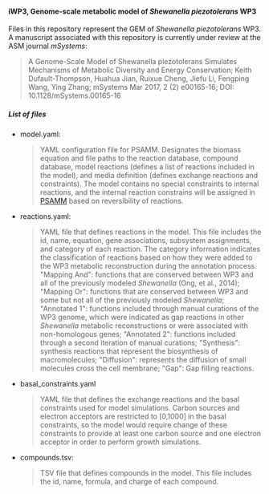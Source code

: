 #### iWP3, Genome-scale metabolic model of _Shewanella piezotolerans_ WP3

Files in this repository represent the GEM of _Shewanella piezotolerans_ WP3. A manuscript associated with this repository is currently under review at the ASM journal _mSystems_:

>A Genome-Scale Model of Shewanella piezotolerans Simulates Mechanisms of Metabolic Diversity and Energy Conservation; Keith Dufault-Thompson, Huahua Jian, Ruixue Cheng, Jiefu Li, Fengping Wang, Ying Zhang; mSystems Mar 2017, 2 (2) e00165-16; DOI: 10.1128/mSystems.00165-16

##### List of files
* model.yaml:
  >YAML configuration file for PSAMM. Designates the biomass equation and file paths to the reaction database, compound database, model reactions (defines a list of reactions included in the model), and media definition (defines exchange reactions and constraints). The model contains no special constraints to internal reactions, and the internal reaction constrains will be assigned in [PSAMM](https://zhanglab.github.io/psamm/) based on reversibility of reactions.

* reactions.yaml:
  >YAML file that defines reactions in the model. This file includes the id, name, equation, gene associations, subsystem assignments, and category of each reaction.
  >The category information indicates the classification of reactions based on how they were added to the WP3 metabolic reconstruction during the annotation process. "Mapping And": functions that are conserved between WP3 and all of the previously modeled _Shewanella_ (Ong, et al., 2014); "Mapping Or": functions that are conserved between WP3 and some but not all of the previously modeled _Shewanella_; "Annotated 1": functions included through manual curations of the WP3 genome, which were indicated as gap reactions in other _Shewanella_ metabolic reconstructions or were associated with non-homologous genes; "Annotated 2": functions included through a second iteration of manual curations; "Synthesis": synthesis reactions that represent the biosynthesis of macromolecules; "Diffusion": represents the diffusion of small molecules cross the cell membrane; "Gap": Gap filling reactions.

* basal_constraints.yaml
  >YAML file that defines the exchange reactions and the basal constraints used for model simulations. Carbon sources and electron acceptors are restricted to [0,1000] in the basal constraints, so the model would require change of these constraints to provide at least one carbon source and one electron acceptor in order to perform growth simulations.

* compounds.tsv:
    >TSV file that defines compounds in the model. This file includes the id, name, formula, and charge of each compound.
